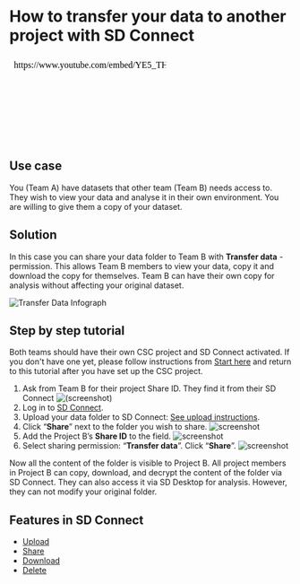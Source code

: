 # How to transfer your data to another project with SD Connect


<iframe width="280" height="155" srcdoc="https://www.youtube.com/embed/YE5_THNJEsw" title="Share datasets with Transfer-permission in SD Connect" frameborder="0" allow="accelerometer; autoplay; clipboard-write; encrypted-media; gyroscope; picture-in-picture; web-share" referrerpolicy="strict-origin-when-cross-origin" allowfullscreen></iframe>

## Use case
You (Team A) have datasets that other team (Team B) needs access to. They wish to view your data and analyse it in their own environment. You are willing to give them a copy of your dataset.

## Solution
In this case you can share your data folder to Team B with **Transfer data** -permission. This allows Team B members to view your data, copy it and download the copy for themselves. Team B can have their own copy for analysis without affecting your original dataset.

![Transfer Data Infograph](https://a3s.fi/docs-files/sensitive-data/SD_Connect/UseCase_TransferData.png)

## Step by step tutorial

Both teams should have their own CSC project and SD Connect activated. If you don't have one yet, please follow instructions from [Start here](sd-access.md) and return to this tutorial after you have set up the CSC project.

1. Ask from Team B for their project Share ID. They find it from their SD Connect 
![(screenshot)](https://a3s.fi/docs-files/sensitive-data/SD_Connect/UseCase_ShareID.png)
2. Log in to [SD Connect](./sd-connect-login.md).
3. Upload your data folder to SD Connect: [See upload instructions](./sd-connect-upload.md).
4. Click “**Share**” next to the folder you wish to share.
![screenshot](https://a3s.fi/docs-files/sensitive-data/SD_Connect/UseCase_ShareButton.png)
5. Add the Project B’s **Share ID** to the field.
![screenshot](https://a3s.fi/docs-files/sensitive-data/SD_Connect/UseCase_AddShareID.png)
6. Select sharing permission: “**Transfer data**”. Click “**Share**”.
![screenshot](https://a3s.fi/docs-files/sensitive-data/SD_Connect/UseCase_SelectPermission.png)

Now all the content of the folder is visible to Project B. All project members in Project B can copy, download, and decrypt the content of the folder via SD Connect. They can also access it via SD Desktop for analysis. However, they can not modify your original folder.

## Features in SD Connect 

* [Upload](./sd-connect-upload.md)
* [Share](./sd-connect-share.md)
* [Download](./sd-connect-download.md)
* [Delete](./sd-connect-delete.md)
